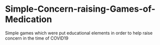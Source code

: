 # Simple-Concern-raising-Games-of-Medication
Simple games which were put educational elements in order to help raise concern in the time of COVID19 

